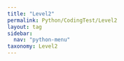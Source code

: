 ```yaml
---
title: "Level2"
permalink: Python/CodingTest/Level2
layout: tag
sidebar:
  nav: "python-menu"
taxonomy: Level2
---
```

